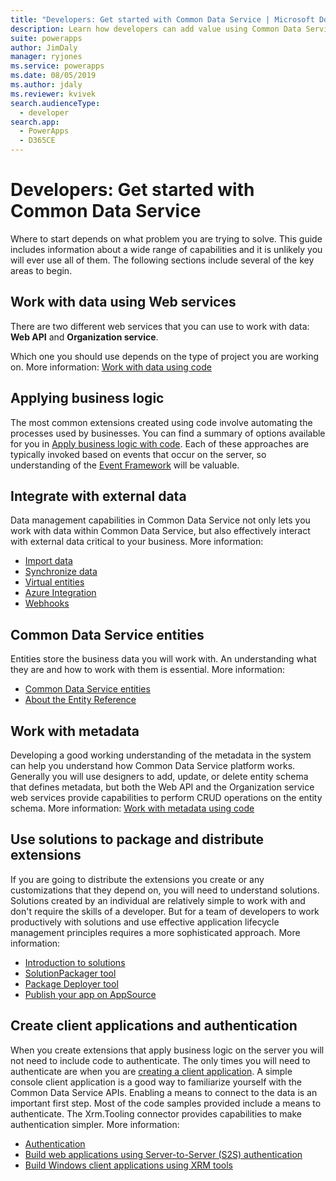```yaml
---
title: "Developers: Get started with Common Data Service | Microsoft Docs"
description: Learn how developers can add value using Common Data Service in Power Apps.
suite: powerapps
author: JimDaly
manager: ryjones
ms.service: powerapps
ms.date: 08/05/2019
ms.author: jdaly
ms.reviewer: kvivek
search.audienceType: 
  - developer
search.app: 
  - PowerApps
  - D365CE
---
```


# Developers: Get started with Common Data Service

Where to start depends on what problem you are trying to solve. This guide includes information about a wide range of capabilities and it is unlikely you will ever use all of them. The following sections include several of the key areas to begin.

## Work with data using Web services

There are two different web services that you can use to work with data: **Web API** and **Organization service**. 

Which one you should use depends on the type of project you are working on. More information: [Work with data using code](work-with-data-cds.md)

## Applying business logic

The most common extensions created using code involve automating the processes used by businesses. You can find a summary of options available for you in [Apply business logic with code](apply-business-logic-with-code.md). Each of these approaches are typically invoked based on events that occur on the server, so understanding of the [Event Framework](event-framework.md) will be valuable.

## Integrate with external data

Data management capabilities in Common Data Service not only lets you work with data within Common Data Service, but also effectively interact with external data critical to your business. More information: 

- [Import data](/powerapps/developer/common-data-service/import-data)
- [Synchronize data](/powerapps/developer/common-data-service/data-synchronization)
- [Virtual entities](/powerapps/developer/common-data-service/virtual-entities/get-started-ve)
- [Azure Integration](/powerapps/developer/common-data-service/azure-integration)
- [Webhooks](/powerapps/developer/common-data-service/use-webhooks
)

## Common Data Service entities

Entities store the business data you will work with. An understanding what they are and how to work with them is essential.
More information:

- [Common Data Service entities](entities.md)
- [About the Entity Reference](reference/about-entity-reference.md)

## Work with metadata

Developing a good working understanding of the metadata in the system can help you understand how Common Data Service platform works. Generally you will use designers to add, update, or delete entity schema that defines metadata, but both the Web API and the Organization service web services provide capabilities to perform CRUD operations on the entity schema. More information: [Work with metadata using code](metadata-services.md) 

## Use solutions to package and distribute extensions

If you are going to distribute the extensions you create or any customizations that they depend on, you will need to understand solutions. Solutions created by an individual are relatively simple to work with and don't require the skills of a developer. But for a team of developers to work productively with solutions and use effective application lifecycle management principles requires a more sophisticated approach. More information:

 - [Introduction to solutions](introduction-solutions.md)
 - [SolutionPackager tool](compress-extract-solution-file-solutionpackager.md)
 - [Package Deployer tool](./package-deployer/create-packages-package-deployer.md)
 - [Publish your app on AppSource](publish-app-appsource.md)

## Create client applications and authentication

When you create extensions that apply business logic on the server you will not need to include code to authenticate. The only times you will need to authenticate are when you are [creating a client application](/powerapps/developer/common-data-service/connect-cds). A simple console client application is a good way to familiarize yourself with the Common Data Service APIs. Enabling a means to connect to the data is an important first step. Most of the code samples provided include a means to authenticate. The Xrm.Tooling connector provides capabilities to make authentication simpler. More information:

- [Authentication](authentication.md)
- [Build web applications using Server-to-Server (S2S) authentication](/powerapps/developer/common-data-service/build-web-applications-server-server-s2s-authentication)
- [Build Windows client applications using XRM tools](/powerapps/developer/common-data-service/xrm-tooling/build-windows-client-applications-xrm-tools)
